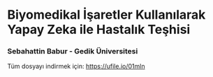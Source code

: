 
# Biyomedikal İşaretler Kullanılarak Yapay Zeka ile Hastalık Teşhisi 
### Sebahattin Babur - Gedik Üniversitesi
Tüm dosyayı indirmek için: https://ufile.io/01mln
